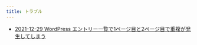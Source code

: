 ```yaml
---
title: トラブル
---
```



- [2021-12-29 WordPress エントリー一覧で1ページ目と2ページ目で重複が発生してしまう](./../../../../d/2021/12/29/WordPress_のエントリー一覧で1ページ目と2ページ目で重複が発生してしまう.md)





